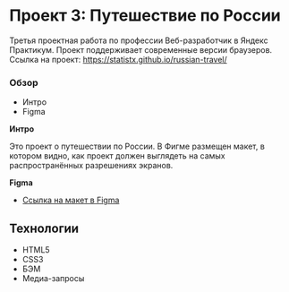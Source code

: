 # Проект 3: Путешествие по России

Третья проектная работа по профессии Веб-разработчик в Яндекс Практикум.
Проект поддерживает современные версии браузеров.
Ссылка на проект: https://statistx.github.io/russian-travel/

### Обзор
* Интро
* Figma

**Интро**

Это проект о путешествии по России.
В Фигме размещен макет, в котором видно, как проект должен выглядеть на самых распространённых разрешениях экранов.

**Figma**

* [Ссылка на макет в Figma](https://www.figma.com/file/5S2WSbEFL6awjVWJ0NWL8Q/Sprint-3_-Russia-_-desktop-mobile?node-id=28503%3A0)

## Технологии

- HTML5
- CSS3
- БЭМ
- Медиа-запросы